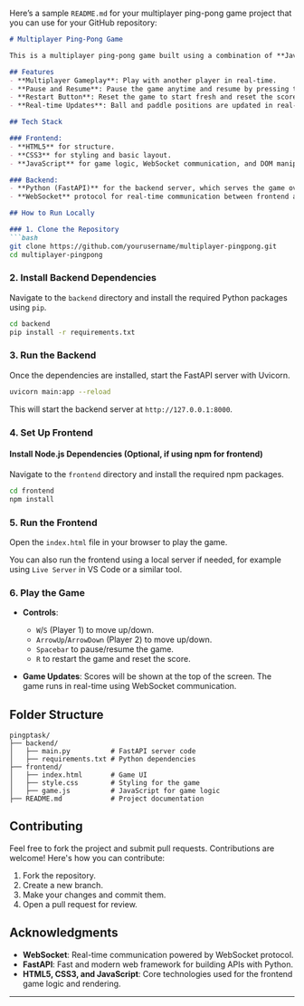 Here’s a sample `README.md` for your multiplayer ping-pong game project that you can use for your GitHub repository:

```markdown
# Multiplayer Ping-Pong Game

This is a multiplayer ping-pong game built using a combination of **JavaScript** for the frontend and **Python (FastAPI)** for the backend with WebSocket integration. The game features real-time multiplayer, a pause and restart button, and live score updates.

## Features
- **Multiplayer Gameplay**: Play with another player in real-time.
- **Pause and Resume**: Pause the game anytime and resume by pressing the pause button or specific keys.
- **Restart Button**: Reset the game to start fresh and reset the scores.
- **Real-time Updates**: Ball and paddle positions are updated in real-time using WebSocket communication.

## Tech Stack

### Frontend:
- **HTML5** for structure.
- **CSS3** for styling and basic layout.
- **JavaScript** for game logic, WebSocket communication, and DOM manipulation.

### Backend:
- **Python (FastAPI)** for the backend server, which serves the game over WebSockets.
- **WebSocket** protocol for real-time communication between frontend and backend.

## How to Run Locally

### 1. Clone the Repository
```bash
git clone https://github.com/yourusername/multiplayer-pingpong.git
cd multiplayer-pingpong
```

### 2. Install Backend Dependencies
Navigate to the `backend` directory and install the required Python packages using `pip`.

```bash
cd backend
pip install -r requirements.txt
```

### 3. Run the Backend
Once the dependencies are installed, start the FastAPI server with Uvicorn.

```bash
uvicorn main:app --reload
```

This will start the backend server at `http://127.0.0.1:8000`.

### 4. Set Up Frontend

#### Install Node.js Dependencies (Optional, if using npm for frontend)
Navigate to the `frontend` directory and install the required npm packages.

```bash
cd frontend
npm install
```

### 5. Run the Frontend
Open the `index.html` file in your browser to play the game.

You can also run the frontend using a local server if needed, for example using `Live Server` in VS Code or a similar tool.

### 6. Play the Game
- **Controls**: 
  - `W`/`S` (Player 1) to move up/down.
  - `ArrowUp`/`ArrowDown` (Player 2) to move up/down.
  - `Spacebar` to pause/resume the game.
  - `R` to restart the game and reset the score.
  
- **Game Updates**: Scores will be shown at the top of the screen. The game runs in real-time using WebSocket communication.

## Folder Structure

```plaintext
pingptask/
├── backend/
│   ├── main.py          # FastAPI server code
│   ├── requirements.txt # Python dependencies
├── frontend/
│   ├── index.html       # Game UI
│   ├── style.css        # Styling for the game
│   ├── game.js          # JavaScript for game logic
├── README.md            # Project documentation
```

## Contributing

Feel free to fork the project and submit pull requests. Contributions are welcome! Here's how you can contribute:

1. Fork the repository.
2. Create a new branch.
3. Make your changes and commit them.
4. Open a pull request for review.


## Acknowledgments

- **WebSocket**: Real-time communication powered by WebSocket protocol.
- **FastAPI**: Fast and modern web framework for building APIs with Python.
- **HTML5, CSS3, and JavaScript**: Core technologies used for the frontend game logic and rendering.

---
```
